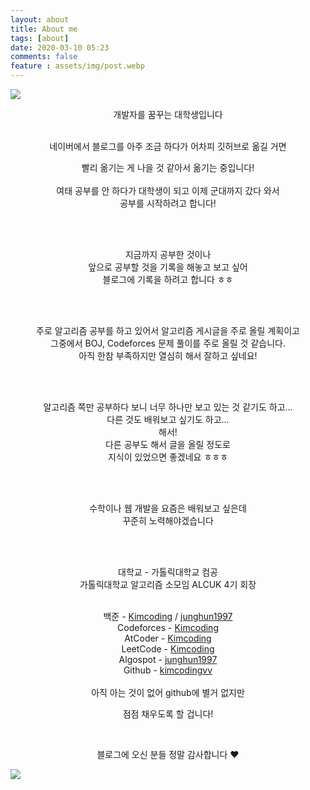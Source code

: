 ```yaml
---
layout: about
title: About me
tags: [about]
date: 2020-03-10 05:23
comments: false
feature : assets/img/post.webp
---
```


![](https://i.imgur.com/TaMvq4h.png)<br/>

<center>
개발자를 꿈꾸는 대학생입니다<br/><br/>


네이버에서 블로그를 아주 조금 하다가 어차피 깃허브로 옮길 거면
<br/>

빨리 옮기는 게 나을 것 같아서 옮기는 중입니다!
<br/><br/>
여태 공부를 안 하다가 대학생이 되고 이제 군대까지 갔다 와서
<br/>
공부를 시작하려고 합니다!

<br/><br/>

지금까지 공부한 것이나
<br/>
앞으로 공부할 것을 기록을 해놓고 보고 싶어
<br/>
블로그에 기록을 하려고 합니다 ㅎㅎ

<br/><br/>

주로 알고리즘 공부를 하고 있어서 알고리즘 게시글을 주로 올릴 계획이고
<br/>
그중에서 BOJ, Codeforces 문제 풀이를 주로 올릴 것 같습니다.
<br/>
아직 한참 부족하지만 열심히 해서 잘하고 싶네요!

<br/><br/>

알고리즘 쪽만 공부하다 보니 너무 하나만 보고 있는 것 같기도 하고...
<br/>
다른 것도 배워보고 싶기도 하고...
<br/>
해서!
<br/>
다른 공부도 해서 글을 올릴 정도로
<br/>
지식이 있었으면 좋겠네요 ㅎㅎㅎ

<br/><br/>

수학이나 웹 개발을 요즘은 배워보고 싶은데
<br/>
꾸준히 노력해야겠습니다

<br/><br/>

대학교 - 가톨릭대학교 컴공<br/>
가톨릭대학교 알고리즘 소모임 ALCUK 4기 회장<br/><br/>

</center>
<div style="text-align : center">백준 - <a href="https://www.acmicpc.net/user/kimcoding">Kimcoding</a> / <a href="https://www.acmicpc.net/user/junghun1997">junghun1997</a></div>

<div style="text-align : center">Codeforces - <a href="https://codeforces.com/profile/Kimcoding">Kimcoding</a></div>

<div style="text-align : center">AtCoder - <a href="https://atcoder.jp/users/Kimcoding">Kimcoding</a></div>

<div style="text-align : center">LeetCode - <a href="https://leetcode.com/kimcoding/">Kimcoding</a></div>

<div style="text-align : center">Algospot - <a href="https://algospot.com/user/profile/33810">junghun1997</a></div>

<div style="text-align : center">Github - <a href="https://github.com/kimcodingvv">kimcodingvv</a></div>
<br/>
<center>
아직 아는 것이 없어 github에 별거 없지만

점점 채우도록 할 겁니다!

<br/>

블로그에 오신 분들 정말 감사합니다 ♥
</center>

![](https://media.giphy.com/media/1wpPlRwrnVeB8Q5wNG/giphy.gif)